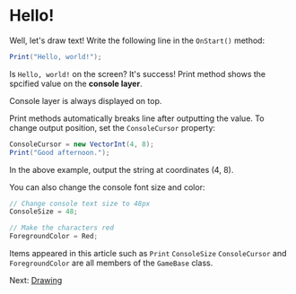 # Hello!

Well, let's draw text! Write the following line in the `OnStart()` method:

```cs
Print("Hello, world!");
```

Is `Hello, world!` on the screen? It's success! Print method shows the spcified value on the **console layer**.

Console layer is always displayed on top.

Print methods automatically breaks line after outputting the value. To change output position, set the `ConsoleCursor` property:

```cs
ConsoleCursor = new VectorInt(4, 8);
Print("Good afternoon.");
```

In the above example, output the string at coordinates (4, 8).

You can also change the console font size and color:

```cs
// Change console text size to 48px
ConsoleSize = 48;

// Make the characters red
ForegroundColor = Red;
```

Items appeared in this article such as `Print` `ConsoleSize` `ConsoleCursor` and `ForegroundColor` are all members of the `GameBase` class.

Next: [Drawing](drawing.md)
